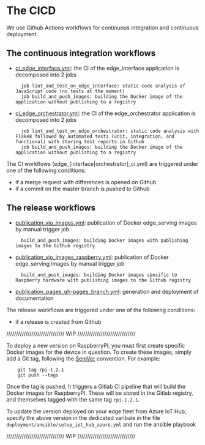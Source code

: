 # The CICD

We use Github Actions workflows for continuous integration and continuous deployment.

## The continuous integration workflows

- [ci_edge_interface.yml](https://github.com/octo-technology/VIO/tree/main/.github/workflows/ci_edge_interface.yml): the CI of the edge_interface application is decomposed into 2 jobs
        
        job lint_and_test_on_edge_interface: static code analysis of JavaScript code (no tests at the moment)
        job build_and_push_images: building the Docker image of the application without publishing to a registry

- [ci_edge_orchestrator.yml](https://github.com/octo-technology/VIO/tree/main/.github/workflows/ci_edge_orchestrator.yml): the CI of the edge_orchestrator application is decomposed into 2 jobs
        
        job lint_and_test_on_edge_orchestrator: static code analysis with Flake8 followed by automated tests (unit, integration, and functional) with storing test reports in Github
        job build_and_push_images: building the Docker image of the application without publishing to a registry

The CI workflows (edge_[interface|orchestrator]_ci.yml) are triggered under one of the following conditions:
- if a merge request with differences is opened on Github
- if a commit on the master branch is pushed to Github

## The release workflows

- [publication_vio_images.yml](https://github.com/octo-technology/VIO/tree/main/.github/workflows/publication_vio_images.yml): publication of Docker edge_serving images by manual trigger job
    
        build_and_push_images: building Docker images with publishing images to the Github registry  

- [publication_vio_images_raspberry.yml](https://github.com/octo-technology/VIO/tree/main/.github/workflows/publication_vio_images_raspberry.yml): publication of Docker edge_serving images by manual trigger job 

        build_and_push_images: building Docker images specific to Raspberry hardware with publishing images to the Github registry

- [publication_pages_gh-pages_branch.yml](https://github.com/octo-technology/VIO/tree/main/.github/workflows/publication_pages_gh-pages_branch.yml): generation and deployment of documentation

The release workflows are triggered under one of the following conditions:
- if a release is created from Github


////////////////////////////// WIP //////////////////////////////

To deploy a new version on RaspberryPI, you must first create specific Docker images for the device in question.
To create these images, simply add a Git tag, following the
[SemVer](https://semver.org/lang/fr/) convention. For example:

        git tag rpi-1.2.1
        git push --tags

Once the tag is pushed, it triggers a Gitlab CI pipeline that will build the Docker images for RaspberryPI.
These will be stored in the Gitlab registry, and themselves tagged with the same tag `rpi-1.2.1`.

To update the version deployed on your edge fleet from Azure IoT Hub, specify the above version in the dedicated varibale in the file `deployment/ansible/setup_iot_hub_azure.yml` and run the ansible playbook

////////////////////////////// WIP //////////////////////////////
